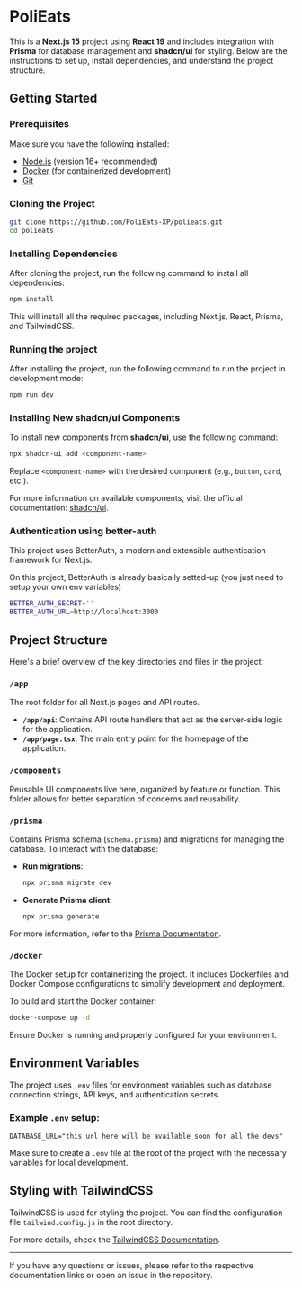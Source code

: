 # PoliEats

This is a **Next.js 15** project using **React 19** and includes integration with **Prisma** for database management and **shadcn/ui** for styling. Below are the instructions to set up, install dependencies, and understand the project structure.

## Getting Started

### Prerequisites

Make sure you have the following installed:

- [Node.js](https://nodejs.org/en/download/) (version 16+ recommended)
- [Docker](https://docs.docker.com/get-docker/) (for containerized development)
- [Git](https://git-scm.com/)

### Cloning the Project

```bash
git clone https://github.com/PoliEats-XP/polieats.git
cd polieats
```

### Installing Dependencies

After cloning the project, run the following command to install all dependencies:

```bash
npm install
```

This will install all the required packages, including Next.js, React, Prisma, and TailwindCSS.

### Running the project

After installing the project, run the following command to run the project in development mode:

```bash
npm run dev
```

### Installing New shadcn/ui Components

To install new components from **shadcn/ui**, use the following command:

```bash
npx shadcn-ui add <component-name>
```

Replace `<component-name>` with the desired component (e.g., `button`, `card`, etc.).

For more information on available components, visit the official documentation: [shadcn/ui](https://shadcn.dev/docs).

### Authentication using better-auth

This project uses BetterAuth, a modern and extensible authentication framework for Next.js.

On this project, BetterAuth is already basically setted-up (you just need to setup your own env variables)

```bash
BETTER_AUTH_SECRET=''
BETTER_AUTH_URL=http://localhost:3000
```

## Project Structure

Here's a brief overview of the key directories and files in the project:

### `/app`

The root folder for all Next.js pages and API routes.

- **`/app/api`**: Contains API route handlers that act as the server-side logic for the application.
- **`/app/page.tsx`**: The main entry point for the homepage of the application.

### `/components`

Reusable UI components live here, organized by feature or function. This folder allows for better separation of concerns and reusability.

### `/prisma`

Contains Prisma schema (`schema.prisma`) and migrations for managing the database. To interact with the database:

- **Run migrations**:
  ```bash
  npx prisma migrate dev
  ```
- **Generate Prisma client**:
  ```bash
  npx prisma generate
  ```

For more information, refer to the [Prisma Documentation](https://www.prisma.io/docs).

### `/docker`

The Docker setup for containerizing the project. It includes Dockerfiles and Docker Compose configurations to simplify development and deployment.

To build and start the Docker container:

```bash
docker-compose up -d
```

Ensure Docker is running and properly configured for your environment.

## Environment Variables

The project uses `.env` files for environment variables such as database connection strings, API keys, and authentication secrets.

### Example `.env` setup:

```env
DATABASE_URL="this url here will be available soon for all the devs"
```

Make sure to create a `.env` file at the root of the project with the necessary variables for local development.

## Styling with TailwindCSS

TailwindCSS is used for styling the project. You can find the configuration file `tailwind.config.js` in the root directory.

For more details, check the [TailwindCSS Documentation](https://tailwindcss.com/docs).

---

If you have any questions or issues, please refer to the respective documentation links or open an issue in the repository.
